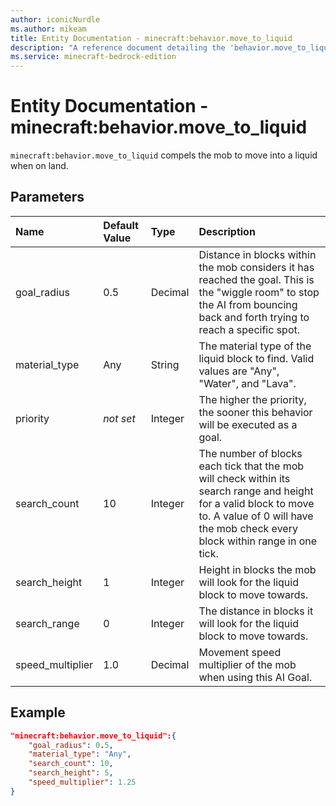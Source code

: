 ```yaml
---
author: iconicNurdle
ms.author: mikeam
title: Entity Documentation - minecraft:behavior.move_to_liquid
description: "A reference document detailing the 'behavior.move_to_liquid' entity goal"
ms.service: minecraft-bedrock-edition
---
```


# Entity Documentation - minecraft:behavior.move_to_liquid

`minecraft:behavior.move_to_liquid` compels the mob to move into a liquid when on land.

## Parameters

|Name |Default Value  |Type  |Description  |
|:----------|:----------|:----------|:----------|
| goal_radius| 0.5| Decimal| Distance in blocks within the mob considers it has reached the goal. This is the "wiggle room" to stop the AI from bouncing back and forth trying to reach a specific spot. |
| material_type| Any| String| The material type of the liquid block to find. Valid values are "Any", "Water", and "Lava". |
| priority|*not set*|Integer|The higher the priority, the sooner this behavior will be executed as a goal.|
| search_count| 10| Integer| The number of blocks each tick that the mob will check within its search range and height for a valid block to move to. A value of 0 will have the mob check every block within range in one tick. |
| search_height| 1| Integer| Height in blocks the mob will look for the liquid block to move towards. |
| search_range| 0| Integer| The distance in blocks it will look for the liquid block to move towards. |
| speed_multiplier| 1.0| Decimal| Movement speed multiplier of the mob when using this AI Goal. |

## Example

```json
"minecraft:behavior.move_to_liquid":{
    "goal_radius": 0.5,
    "material_type": "Any",
    "search_count": 10,
    "search_height": 5,
    "speed_multiplier": 1.25    
}
```
